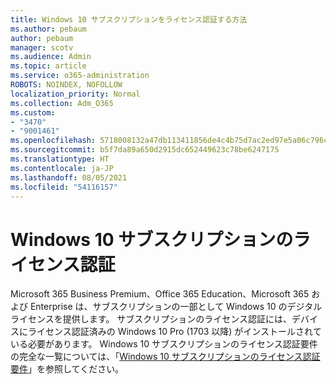 ```yaml
---
title: Windows 10 サブスクリプションをライセンス認証する方法
ms.author: pebaum
author: pebaum
manager: scotv
ms.audience: Admin
ms.topic: article
ms.service: o365-administration
ROBOTS: NOINDEX, NOFOLLOW
localization_priority: Normal
ms.collection: Adm_O365
ms.custom:
- "3470"
- "9001461"
ms.openlocfilehash: 5718008132a47db113411856de4c4b75d7ac2ed97e5a06c796c5be06c535b932
ms.sourcegitcommit: b5f7da89a650d2915dc652449623c78be6247175
ms.translationtype: HT
ms.contentlocale: ja-JP
ms.lasthandoff: 08/05/2021
ms.locfileid: "54116157"
---
```

# <a name="activating-windows-10-subscriptions"></a>Windows 10 サブスクリプションのライセンス認証

Microsoft 365 Business Premium、Office 365 Education、Microsoft 365 および Enterprise は、サブスクリプションの一部として Windows 10 のデジタル ライセンスを提供します。 サブスクリプションのライセンス認証には、デバイスにライセンス認証済みの Windows 10 Pro (1703 以降) がインストールされている必要があります。 Windows 10 サブスクリプションのライセンス認証要件の完全な一覧については、「[Windows 10 サブスクリプションのライセンス認証要件](https://docs.microsoft.com/windows/deployment/windows-10-subscription-activation#requirements)」を参照してください。
